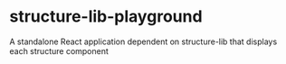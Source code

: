 # structure-lib-playground
A standalone React application dependent on structure-lib that displays each structure component
